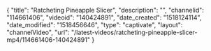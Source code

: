 {
    "title": "Ratcheting Pineapple Slicer",
    "description": "",
    "channelid": "114661406",
    "videoid": "140424891",
    "date_created": "1518124114",
    "date_modified": "1518456646",
    "type": "captivate",
    "layout": "channelVideo",
    "url": "\/latest-videos\/ratcheting-pineapple-slicer-mp4\/114661406-140424891"
}